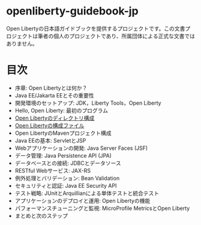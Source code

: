 # openliberty-guidebook-jp
Open Libertyの日本語ガイドブックを提供するプロジェクトです。この文書プロジェクトは筆者の個人のプロジェクトであり、所属団体による正式な文書ではありません。

# 目次


- 序章: Open Libertyとは何か？
- Java EE/Jakarta EEとその重要性
- 開発環境のセットアップ: JDK，Liberty Tools，Open Liberty
- Hello, Open Liberty: 最初のプログラム
- [Open Libertyのディレクトリ構成](docs/dir.md)
- [Open Libertyの構成ファイル](docs/config.md)
- Open LibertyのMavenプロジェクト構成
- Java EEの基本: ServletとJSP
- Webアプリケーションの開発: Java Server Faces (JSF)
- データ管理: Java Persistence API (JPA)
- データベースとの接続: JDBCとデータソース
- RESTful Webサービス: JAX-RS
- 例外処理とバリデーション: Bean Validation
- セキュリティと認証: Java EE Security API
- テスト戦略: JUnitとArquillianによる単体テストと統合テスト
- アプリケーションのデプロイと運用: Open Libertyの機能
- パフォーマンスチューニングと監視: MicroProfile MetricsとOpen Liberty
- まとめと次のステップ

